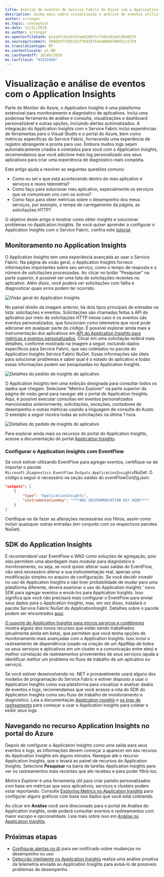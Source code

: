 ```yaml
---
title: Análise de eventos do Service Fabric do Azure com o Application Insights
description: Saiba mais sobre visualização e análise de eventos utilizando o Application Insights para o monitoramento e diagnóstico de clusters do Azure Service Fabric.
author: srrengar
ms.topic: conceptual
ms.date: 11/21/2018
ms.author: srrengar
ms.openlocfilehash: 61a1d7cb3a5f43aa8100f1c7e8a102ab19b803f5
ms.sourcegitcommit: 50802bffd56155f3b01bfb4ed009b70045131750
ms.translationtype: MT
ms.contentlocale: pt-BR
ms.lasthandoff: 10/09/2020
ms.locfileid: "91932440"
---
```

# <a name="event-analysis-and-visualization-with-application-insights"></a>Visualização e análise de eventos com o Application Insights

Parte do Monitor do Azure, o Application Insights é uma plataforma extensível para monitoramento e diagnóstico de aplicativos. Inclui uma poderosa ferramenta de análise e consulta, visualizações e dashboard personalizável e outras opções, incluindo alertas automatizados. A integração do Application Insights com o Service Fabric inclui experiências de ferramentas para o Visual Studio e o portal do Azure, bem como métricas específicas do Service Fabric, fornecendo uma experiência de registro abrangente e pronta para uso. Embora muitos logs sejam automaticamente criados e coletados para você com o Application Insights, recomendamos que você adicione mais log personalizado aos seus aplicativos para criar uma experiência de diagnóstico mais completa.

Este artigo ajuda a resolver as seguintes questões comuns:

* Como eu sei o que está acontecendo dentro do meu aplicativo e serviços e reúno telemetria?
* Como faço para solucionar meu aplicativo, especialmente os serviços que se comunicam uns com os outros?
* Como faço para obter métricas sobre o desempenho dos meus serviços, por exemplo, o tempo de carregamento da página, as solicitações HTTP?

O objetivo deste artigo é mostrar como obter insights e solucionar problemas no Application Insights. Se você quiser aprender a configurar o Application Insights com o Service Fabric, confira este [tutorial](service-fabric-tutorial-monitoring-aspnet.md).

## <a name="monitoring-in-application-insights"></a>Monitoramento no Application Insights

O Application Insights tem uma experiência avançada ao usar o Service Fabric. Na página de visão geral, o Application Insights fornece informações importantes sobre seu serviço, como o tempo de resposta e o número de solicitações processadas. Ao clicar no botão "Pesquisar" na parte superior, é possível ver uma lista de solicitações recentes no aplicativo. Além disso, você poderá ver solicitações com falha e diagnosticar quais erros podem ter ocorrido.

![Visão geral do Application Insights](media/service-fabric-diagnostics-event-analysis-appinsights/ai-overview.png)

No painel direito da imagem anterior, há dois tipos principais de entradas na lista: solicitações e eventos. Solicitações são chamadas feitas à API do aplicativo por meio de solicitações HTTP nesse caso e os eventos são eventos personalizados, que funcionam como telemetria que você pode adicionar em qualquer parte do código. É possível explorar ainda mais a instrumentação dos aplicativos em [API do Application Insights para métricas e eventos personalizados](../azure-monitor/app/api-custom-events-metrics.md). Clicar em uma solicitação exibirá mais detalhes, conforme mostrado na imagem a seguir, incluindo dados específicos para Service Fabric, que são coletados no pacote do Application Insights Service Fabric NuGet. Essas informações são úteis para solucionar problemas e saber qual é o estado do aplicativo e todas essas informações podem ser pesquisadas no Application Insights

![Detalhes do pedido de insights do aplicativo](media/service-fabric-diagnostics-event-analysis-appinsights/ai-request-details.png)

O Application Insights tem uma exibição designada para consultar todos os dados que chegam. Selecione "Metrics Explorer" na parte superior da página de visão geral para navegar até o portal de Application Insights. Aqui, é possível executar consultas em eventos personalizados mencionados anteriormente, solicitações, exceções, contadores de desempenho e outras métricas usando a linguagem de consulta do Kusto. O exemplo a seguir mostra todas as solicitações na última 1 hora.

![Detalhes do pedido de insights do aplicativo](media/service-fabric-diagnostics-event-analysis-appinsights/ai-metrics-explorer.png)

Para explorar ainda mais os recursos do portal do Application Insights, acesse a documentação do portal [Application Insights](../azure-monitor/app/overview-dashboard.md).

### <a name="configuring-application-insights-with-eventflow"></a>Configurar o Application Insights com EventFlow

Se você estiver utilizando EventFlow para agregar eventos, certifique-se de importar o pacote `Microsoft.Diagnostics.EventFlow.Outputs.ApplicationInsights`NuGet. O código a seguir é necessário na seção *saídas* do *eventFlowConfig.json*:

```json
"outputs": [
    {
        "type": "ApplicationInsights",
        "instrumentationKey": "***ADD INSTRUMENTATION KEY HERE***"
    }
]
```

Certifique-se de fazer as alterações necessárias nos filtros, assim como incluir quaisquer outras entradas (em conjunto com os respectivos pacotes NuGet).

## <a name="application-insights-sdk"></a>SDK do Application Insights

É recomendável usar EventFlow e WAD como soluções de agregação, pois elas permitem uma abordagem mais modular para diagnóstico e monitoramento, ou seja, se você quiser alterar suas saídas do EventFlow, não será necessário alterar a sua instrumentação real, apenas uma modificação simples no arquivo de configuração. Se você decidir investir no uso de Application Insights e não tiver probabilidade de mudar para uma plataforma diferente, deverá examinar o uso do Application Insights ' novo SDK para agregar eventos e enviá-los para Application Insights. Isso significa que você não precisará mais configurar o EventFlow para enviar seus dados para o Application Insights, mas, em vez disso, instalará o pacote Service Fabric NuGet do ApplicationInsight. Detalhes sobre o pacote podem ser encontrados [aqui](https://github.com/Microsoft/ApplicationInsights-ServiceFabric).

[O suporte do Application Insights para micros serviços e contêineres](https://azure.microsoft.com/blog/app-insights-microservices/) mostra alguns dos novos recursos que estão sendo trabalhados (atualmente ainda em beta), que permitem que você tenha opções de monitoramento mais avançadas com o Application Insights. Isso inclui o rastreamento de dependência (usado na criação de um AppMap de todos os seus serviços e aplicativos em um cluster e a comunicação entre eles) e melhor correlação de rastreamentos provenientes de seus serviços (ajuda a identificar melhor um problema no fluxo de trabalho de um aplicativo ou serviço).

Se você estiver desenvolvendo no .NET e provavelmente usará alguns dos modelos de programação do Service Fabric e estiver disposto a usar o Application Insights como sua plataforma para visualizar e analisar dados de eventos e logs, recomendamos que você acesse a rota do SDK do Application Insights como seu fluxo de trabalho de monitoramento e diagnóstico. Leia a documentação [Application insights](../azure-monitor/azure-monitor-app-hub.yml) e [os logs de rastreamento](../azure-monitor/app/asp-net-trace-logs.md) para começar a usar o Application insights para coletar e exibir seus logs.

## <a name="navigating-the-application-insights-resource-in-azure-portal"></a>Navegando no recurso Application Insights no portal do Azure

Depois de configurar o Application Insights como uma saída para seus eventos e logs, as informações devem começar a aparecer em seu recurso do Application Insights em alguns minutos. Navegue até o recurso Application Insights, que o levará ao painel de recursos do Application Insights. Selecione **Pesquisar** na barra de tarefas Application insights para ver os rastreamentos mais recentes que ele recebeu e para poder filtrá-los.

*Metrics Explorer* é uma ferramenta útil para criar painéis personalizados com base em métricas que seus aplicativos, serviços e clusters podem estar reportando. Consulte [Exploring Metrics no Application Insights](../azure-monitor/platform/metrics-charts.md) para configurar alguns gráficos com base nos dados que você está coletando.

Ao clicar em **Análise** você será direcionado para o portal de Análise do Application Insights, onde poderá consultar eventos e rastreamentos com maior escopo e opcionalidade. Leia mais sobre isso em [Análise no Application Insights](../azure-monitor/log-query/log-query-overview.md).

## <a name="next-steps"></a>Próximas etapas

* [Configurar alertas no AI](../azure-monitor/platform/alerts-log.md) para ser notificado sobre mudanças no desempenho ou uso
* [Detecção inteligente no Application Insights](../azure-monitor/app/proactive-diagnostics.md) realiza uma análise proativa da telemetria enviada ao Application Insights para avisá-lo de possíveis problemas de desempenho
